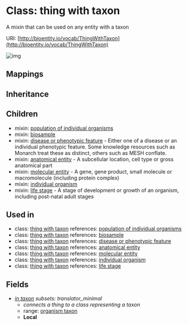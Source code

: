# Class: thing with taxon


A mixin that can be used on any entity with a taxon

URI: [http://bioentity.io/vocab/ThingWithTaxon](http://bioentity.io/vocab/ThingWithTaxon)

![img](http://yuml.me/diagram/nofunky;dir:TB/class/\[ThingWithTaxon]-%20in%20taxon%20%3F>\[OrganismTaxon])
## Mappings

## Inheritance

## Children

 *  mixin: [population of individual organisms](PopulationOfIndividualOrganisms.md)
 *  mixin: [biosample](Biosample.md)
 *  mixin: [disease or phenotypic feature](DiseaseOrPhenotypicFeature.md) - Either one of a disease or an individual phenotypic feature. Some knowledge resources such as Monarch treat these as distinct, others such as MESH conflate.
 *  mixin: [anatomical entity](AnatomicalEntity.md) - A subcellular location, cell type or gross anatomical part
 *  mixin: [molecular entity](MolecularEntity.md) - A gene, gene product, small molecule or macromolecule (including protein complex)
 *  mixin: [individual organism](IndividualOrganism.md)
 *  mixin: [life stage](LifeStage.md) - A stage of development or growth of an organism, including post-natal adult stages
## Used in

 *  class: [thing with taxon](ThingWithTaxon.md) references: [population of individual organisms](PopulationOfIndividualOrganisms.md)
 *  class: [thing with taxon](ThingWithTaxon.md) references: [biosample](Biosample.md)
 *  class: [thing with taxon](ThingWithTaxon.md) references: [disease or phenotypic feature](DiseaseOrPhenotypicFeature.md)
 *  class: [thing with taxon](ThingWithTaxon.md) references: [anatomical entity](AnatomicalEntity.md)
 *  class: [thing with taxon](ThingWithTaxon.md) references: [molecular entity](MolecularEntity.md)
 *  class: [thing with taxon](ThingWithTaxon.md) references: [individual organism](IndividualOrganism.md)
 *  class: [thing with taxon](ThingWithTaxon.md) references: [life stage](LifeStage.md)
## Fields

 * _[in taxon](in_taxon.md) *subsets: translator_minimal*_
    * _connects a thing to a class representing a taxon_
    * range: [organism taxon](OrganismTaxon.md)
    * __Local__
